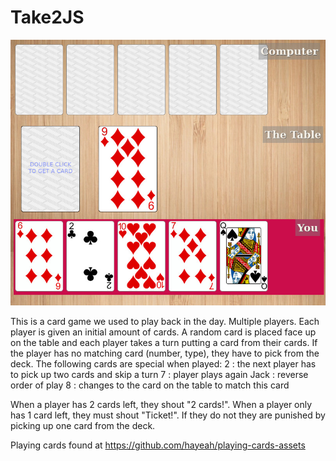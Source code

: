 # Take2JS

![screenshot](https://github.com/wilwad/Take2JS/blob/master/take2.jpg?raw=true)

This is a card game we used to play back in the day. Multiple players. Each player is given an initial amount of cards.
A random card is placed face up on the table and each player takes a turn putting a card from their cards.
If the player has no matching card (number, type), they have to pick from the deck.
The following cards are special when played:
2 : the next player has to pick up two cards and skip a turn
7 : player plays again
Jack : reverse order of play
8 : changes to the card on the table to match this card

When a player has 2 cards left, they shout "2 cards!".
When a player only has 1 card left, they must shout "Ticket!". If they do not they are punished by picking up one card from the deck.

Playing cards found at https://github.com/hayeah/playing-cards-assets
